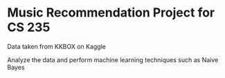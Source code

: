 # Music Recommendation Project for CS 235

Data taken from KKBOX on Kaggle

Analyze the data and perform machine learning techniques such as Naive Bayes
